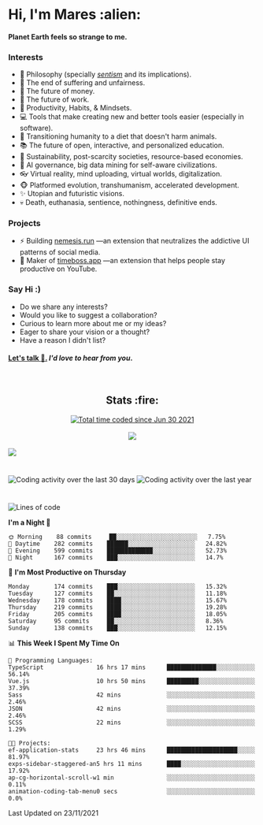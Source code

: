 <h1>Hi, I'm Mares :alien:</h1>

#### Planet Earth feels so strange to me.

### **Interests**

- 🌊 Philosophy (specially [_sentism_][sentismmedium] and its implications).
- 🎯 The end of suffering and unfairness.
- 💸 The future of money.
- 💼 The future of work.
- 🧠 Productivity, Habits, & Mindsets.
- 💻 Tools that make creating new and better tools easier (especially in software).
- 🥗 Transitioning humanity to a diet that doesn't harm animals.
- 📚 The future of open, interactive, and personalized education.
- 🌱 Sustainability, post-scarcity societies, resource-based economies.
- 🤖 AI governance, big data mining for self-aware civilizations.
- 👓 Virtual reality, mind uploading, virtual worlds, digitalization.
- 🐵 Platformed evolution, transhumanism, accelerated development.
- ✨ Utopian and futuristic visions.
- 💀 Death, euthanasia, sentience, nothingness, definitive ends.


### **Projects**

- ⚡ Building [nemesis.run](https://nemesis.run) —an extension that neutralizes the addictive UI patterns of social media.
- 💎 Maker of [timeboss.app](https://timeboss.app) —an extension that helps people stay productive on YouTube.


### **Say Hi :)**

- Do we share any interests?
- Would you like to suggest a collaboration?
- Curious to learn more about me or my ideas?
- Eager to share your vision or a thought?
- Have a reason I didn't list?

#### [Let's talk :wave:.](mailto:mareszhar@gmail.com) _I'd love to hear from you_.

[sentismmedium]: https://medium.com/@mareszhar/born-a-prisoner-a-reflection-about-life-its-struggles-and-a-plan-to-escape-d8566ce9b026

<br>

<h2 align="center">Stats :fire:</h2>

<div align="center">
  <a href="https://wakatime.com/@cfdc0e0d-4860-4b62-9ff0-cb659185525e">
    <img src="https://wakatime.com/badge/user/cfdc0e0d-4860-4b62-9ff0-cb659185525e.svg" alt="Total time coded since Jun 30 2021" />
  </a>
</div>

<br>

<div align="center">
  <img src="https://github-readme-streak-stats.herokuapp.com?user=mareszhar&theme=black-ice&hide_border=true&stroke=FFFFFF15&ring=DF8FFE&fire=DF8FFE&currStreakLabel=DF8FFE&background=1A232A&currStreakNum=86FFAB&dates=B1AAB3FF">
</div>

<!-- Add or remove this: &dates=B1AAB3FF at the end of the streak stats URL if they get bugged and aren't updating -->

<br>

<img src="https://activity-graph.herokuapp.com/graph?username=mareszhar&theme=nord&bg_color=00000000&color=979797&line=DF8FFE&point=00000000&area=true&hide_border=true">

<br>

<h1></h1>

<img src="https://wakatime.com/share/@mares/5df0ff02-9c79-41b4-b540-51dc9c65a57b.svg" alt="Coding activity over the last 30 days" />
<img src="https://wakatime.com/share/@mares/ea89ba71-f374-40af-930c-e0655909fe37.svg" alt="Coding activity over the last year" />

<h1></h1>

<!--START_SECTION:waka-->
![Lines of code](https://img.shields.io/badge/From%20Hello%20World%20I%27ve%20Written-168905%20lines%20of%20code-blue)

**I'm a Night 🦉** 

```text
🌞 Morning    88 commits     ██░░░░░░░░░░░░░░░░░░░░░░░   7.75% 
🌆 Daytime    282 commits    ██████░░░░░░░░░░░░░░░░░░░   24.82% 
🌃 Evening    599 commits    █████████████░░░░░░░░░░░░   52.73% 
🌙 Night      167 commits    ███░░░░░░░░░░░░░░░░░░░░░░   14.7%

```
📅 **I'm Most Productive on Thursday** 

```text
Monday       174 commits    ███░░░░░░░░░░░░░░░░░░░░░░   15.32% 
Tuesday      127 commits    ██░░░░░░░░░░░░░░░░░░░░░░░   11.18% 
Wednesday    178 commits    ████░░░░░░░░░░░░░░░░░░░░░   15.67% 
Thursday     219 commits    ████░░░░░░░░░░░░░░░░░░░░░   19.28% 
Friday       205 commits    ████░░░░░░░░░░░░░░░░░░░░░   18.05% 
Saturday     95 commits     ██░░░░░░░░░░░░░░░░░░░░░░░   8.36% 
Sunday       138 commits    ███░░░░░░░░░░░░░░░░░░░░░░   12.15%

```


📊 **This Week I Spent My Time On** 

```text
💬 Programming Languages: 
TypeScript               16 hrs 17 mins      ██████████████░░░░░░░░░░░   56.14% 
Vue.js                   10 hrs 50 mins      █████████░░░░░░░░░░░░░░░░   37.39% 
Sass                     42 mins             ░░░░░░░░░░░░░░░░░░░░░░░░░   2.46% 
JSON                     42 mins             ░░░░░░░░░░░░░░░░░░░░░░░░░   2.46% 
SCSS                     22 mins             ░░░░░░░░░░░░░░░░░░░░░░░░░   1.29%

🐱‍💻 Projects: 
ef-application-stats     23 hrs 46 mins      ████████████████████░░░░░   81.97% 
exps-sidebar-staggered-an5 hrs 11 mins       ████░░░░░░░░░░░░░░░░░░░░░   17.92% 
ap-cg-horizontal-scroll-w1 min               ░░░░░░░░░░░░░░░░░░░░░░░░░   0.11% 
animation-coding-tab-menu0 secs              ░░░░░░░░░░░░░░░░░░░░░░░░░   0.0%

```


 Last Updated on 23/11/2021
<!--END_SECTION:waka-->
